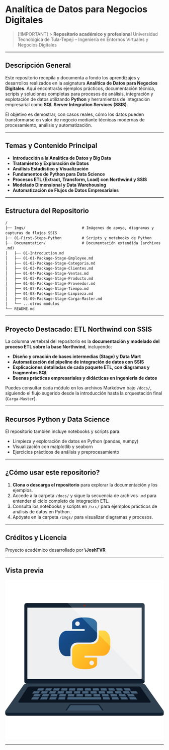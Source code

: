 # Analítica de Datos para Negocios Digitales

> [!IMPORTANT] > **Repositorio académico y profesional**
> Universidad Tecnológica de Tula-Tepeji – Ingeniería en Entornos Virtuales y Negocios Digitales

---

## Descripción General

Este repositorio recopila y documenta a fondo los aprendizajes y desarrollos realizados en la asignatura **Analítica de Datos para Negocios Digitales**. Aquí encontrarás ejemplos prácticos, documentación técnica, scripts y soluciones completas para procesos de análisis, integración y explotación de datos utilizando **Python** y herramientas de integración empresarial como **SQL Server Integration Services (SSIS)**.

El objetivo es demostrar, con casos reales, cómo los datos pueden transformarse en valor de negocio mediante técnicas modernas de procesamiento, análisis y automatización.

---

## Temas y Contenido Principal

- **Introducción a la Analítica de Datos y Big Data**
- **Tratamiento y Exploración de Datos**
- **Análisis Estadístico y Visualización**
- **Fundamentos de Python para Data Science**
- **Procesos ETL (Extract, Transform, Load) con Northwind y SSIS**
- **Modelado Dimensional y Data Warehousing**
- **Automatización de Flujos de Datos Empresariales**

---

## Estructura del Repositorio

```
/
├── Imgs/                         # Imágenes de apoyo, diagramas y capturas de flujos SSIS
├── 01-First-Steps-Python         # Scripts y notebooks de Python
├── Documentation/                # Documentación extendida (archivos .md)
│   ├── 01-Introduction.md
│   ├── 01-01-Package-Stage-Employee.md
│   ├── 01-02-Package-Stage-Categoria.md
│   ├── 01-03-Package-Stage-Clientes.md
│   ├── 01-04-Package-Stage-Ventas.md
│   ├── 01-05-Package-Stage-Producto.md
│   ├── 01-06-Package-Stage-Proveedor.md
│   ├── 01-07-Package-Stage-Tiempo.md
│   ├── 01-08-Package-Stage-Limpieza.md
│   ├── 01-09-Package-Stage-Carga-Master.md
│   └── ...otros módulos
└── README.md
```

---

## Proyecto Destacado: ETL Northwind con SSIS

La columna vertebral del repositorio es la **documentación y modelado del proceso ETL sobre la base Northwind**, incluyendo:

- **Diseño y creación de bases intermedias (Stage) y Data Mart**
- **Automatización del pipeline de integración de datos con SSIS**
- **Explicaciones detalladas de cada paquete ETL, con diagramas y fragmentos SQL**
- **Buenas prácticas empresariales y didácticas en ingeniería de datos**

Puedes consultar cada módulo en los archivos Markdown bajo `/docs/`, siguiendo el flujo sugerido desde la introducción hasta la orquestación final (`Carga-Master`).

---

## Recursos Python y Data Science

El repositorio también incluye notebooks y scripts para:

- Limpieza y exploración de datos en Python (pandas, numpy)
- Visualización con matplotlib y seaborn
- Ejercicios prácticos de análisis y preprocesamiento

---

## ¿Cómo usar este repositorio?

1. **Clona o descarga el repositorio** para explorar la documentación y los ejemplos.
2. Accede a la carpeta `/docs/` y sigue la secuencia de archivos `.md` para entender el ciclo completo de integración ETL.
3. Consulta los notebooks y scripts en `/src/` para ejemplos prácticos de análisis de datos en Python.
4. Apóyate en la carpeta `/Imgs/` para visualizar diagramas y procesos.

---

## Créditos y Licencia

Proyecto académico desarrollado por **\JoshTVR**

---

## Vista previa

![Analítica de Datos](./Imgs/PythonPc.png)

---
